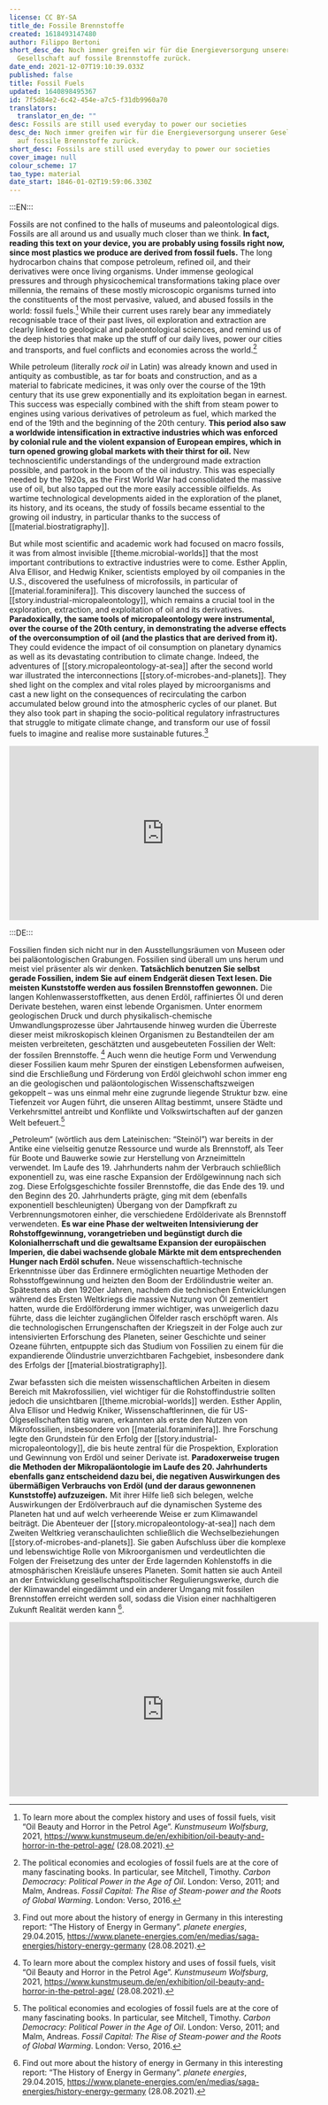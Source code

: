 ```yaml
---
license: CC BY-SA
title_de: Fossile Brennstoffe
created: 1618493147480
author: Filippo Bertoni
short_desc_de: Noch immer greifen wir für die Energieversorgung unserer
  Gesellschaft auf fossile Brennstoffe zurück.
date_end: 2021-12-07T19:10:39.033Z
published: false
title: Fossil Fuels
updated: 1640898495367
id: 7f5d84e2-6c42-454e-a7c5-f31db9960a70
translators:
  translator_en_de: ""
desc: Fossils are still used everyday to power our societies
desc_de: Noch immer greifen wir für die Energieversorgung unserer Gesellschaft
  auf fossile Brennstoffe zurück.
short_desc: Fossils are still used everyday to power our societies
cover_image: null
colour_scheme: 17
tao_type: material
date_start: 1846-01-02T19:59:06.330Z
---
```


:::EN:::

Fossils are not confined to the halls of museums and paleontological digs. Fossils are all around us and usually much closer than we think. **In fact, reading this text on your device, you are probably using fossils right now, since most plastics we produce are derived from fossil fuels.** The long hydrocarbon chains that compose petroleum, refined oil, and their derivatives were once living organisms. Under immense geological pressures and through physicochemical transformations taking place over millennia, the remains of these mostly microscopic organisms turned into the constituents of the most pervasive, valued, and abused fossils in the world: fossil fuels.[^1] While their current uses rarely bear any immediately recognisable trace of their past lives, oil exploration and extraction are clearly linked to geological and paleontological sciences, and remind us of the deep histories that make up the stuff of our daily lives, power our cities and transports, and fuel conflicts and economies across the world.[^2]

While petroleum (literally _rock oil_ in Latin) was already known and used in antiquity as combustible, as tar for boats and construction, and as a material to fabricate medicines, it was only over the course of the 19th century that its use grew exponentially and its exploitation began in earnest. This success was especially combined with the shift from steam power to engines using various derivatives of petroleum as fuel, which marked the end of the 19th and the beginning of the 20th century. **This period also saw a worldwide intensification in extractive industries which was enforced by colonial rule and the violent expansion of European empires, which in turn opened growing global markets with their thirst for oil.** New technoscientific understandings of the underground made extraction possible, and partook in the boom of the oil industry. This was especially needed by the 1920s, as the First World War had consolidated the massive use of oil, but also tapped out the more easily accessible oilfields. As wartime technological developments aided in the exploration of the planet, its history, and its oceans, the study of fossils became essential to the growing oil industry, in particular thanks to the success of [[material.biostratigraphy]]. 

But while most scientific and academic work had focused on macro fossils, it was from almost invisible [[theme.microbial-worlds]] that the most important contributions to extractive industries were to come. Esther Applin, Alva Ellisor, and Hedwig Kniker, scientists employed by oil companies in the U.S., discovered the usefulness of microfossils, in particular of [[material.foraminifera]]. This discovery launched the success of [[story.industrial-micropaleontology]], which remains a crucial tool in the exploration, extraction, and exploitation of oil and its derivatives. **Paradoxically, the same tools of micropaleontology were instrumental, over the course of the 20th century, in demonstrating the adverse effects of the overconsumption of oil (and the plastics that are derived from it).** They could evidence the impact of oil consumption on planetary dynamics as well as its devastating contribution to climate change. Indeed, the adventures of [[story.micropaleontology-at-sea]] after the second world war illustrated the interconnections [[story.of-microbes-and-planets]]. They shed light on the complex and vital roles played by microorganisms and cast a new light on the consequences of recirculating the carbon accumulated below ground into the atmospheric cycles of our planet. But they also took part in shaping the socio-political regulatory infrastructures that struggle to mitigate climate change, and transform our use of fossil fuels to imagine and realise more sustainable futures.[^3]

<iframe width="560" height="315" src="https://www.youtube-nocookie.com/embed/xMQUGSrnbP8?controls=0" title="YouTube video player" frameborder="0" allow="accelerometer; autoplay; clipboard-write; encrypted-media; gyroscope; picture-in-picture" allowfullscreen></iframe>


[^1]: To learn more about the complex history and uses of fossil fuels, visit “Oil Beauty and Horror in the Petrol Age”. _Kunstmuseum Wolfsburg_, 2021, https://www.kunstmuseum.de/en/exhibition/oil-beauty-and-horror-in-the-petrol-age/ (28.08.2021).

[^2]: The political economies and ecologies of fossil fuels are at the core of many fascinating books. In particular, see Mitchell, Timothy. _Carbon Democracy: Political Power in the Age of Oil_. London: Verso, 2011; and Malm, Andreas. _Fossil Capital: The Rise of Steam-power and the Roots of Global Warming_. London: Verso, 2016.

[^3]: Find out more about the history of energy in Germany in this interesting report: “The History of Energy in Germany”. _planete energies_, 29.04.2015, https://www.planete-energies.com/en/medias/saga-energies/history-energy-germany (28.08.2021).


:::DE:::

Fossilien finden sich nicht nur in den Ausstellungsräumen von Museen oder bei paläontologischen Grabungen. Fossilien sind überall um uns herum und meist viel präsenter als wir denken. **Tatsächlich benutzen Sie selbst gerade Fossilien, indem Sie auf einem Endgerät diesen Text lesen. Die meisten Kunststoffe werden aus fossilen Brennstoffen gewonnen.** Die langen Kohlenwasserstoffketten, aus denen Erdöl, raffiniertes Öl und deren Derivate bestehen, waren einst lebende Organismen. Unter enormem geologischen Druck und durch physikalisch-chemische Umwandlungsprozesse über Jahrtausende hinweg wurden die Überreste dieser meist mikroskopisch kleinen Organismen zu Bestandteilen der am meisten verbreiteten, geschätzten und ausgebeuteten Fossilien der Welt: der fossilen Brennstoffe. [^1] Auch wenn die heutige Form und Verwendung dieser Fossilien kaum mehr Spuren der einstigen Lebensformen aufweisen, sind die Erschließung und Förderung von Erdöl gleichwohl schon immer eng an die geologischen und paläontologischen Wissenschaftszweigen gekoppelt – was uns einmal mehr eine zugrunde liegende Struktur bzw. eine Tiefenzeit vor Augen führt, die unseren Alltag bestimmt, unsere Städte und Verkehrsmittel antreibt und Konflikte und Volkswirtschaften auf der ganzen Welt befeuert.[^2]

„Petroleum“ (wörtlich aus dem Lateinischen: “Steinöl”) war bereits in der Antike eine vielseitig genutze Ressource und wurde als Brennstoff, als Teer für Boote und Bauwerke sowie zur Herstellung von Arzneimitteln verwendet. Im Laufe des 19. Jahrhunderts nahm der Verbrauch schließlich exponentiell zu, was eine rasche Expansion der Erdölgewinnung nach sich zog. Diese Erfolgsgeschichte fossiler Brennstoffe, die das Ende des 19. und den Beginn des 20. Jahrhunderts prägte, ging mit dem (ebenfalls exponentiell beschleunigten) Übergang von der Dampfkraft zu Verbrennungsmotoren einher, die verschiedene Erdölderivate als Brennstoff verwendeten. **Es war eine Phase der weltweiten Intensivierung der Rohstoffgewinnung, vorangetrieben und begünstigt durch die Kolonialherrschaft und die gewaltsame Expansion der europäischen Imperien, die dabei wachsende globale Märkte mit dem entsprechenden Hunger nach Erdöl schufen.** Neue wissenschaftlich-technische Erkenntnisse über das Erdinnere ermöglichten neuartige Methoden der Rohsstoffgewinnung und heizten den Boom der Erdölindustrie weiter an. Spätestens ab den 1920er Jahren, nachdem die technischen Entwicklungen während des Ersten Weltkriegs die massive Nutzung von Öl zementiert hatten, wurde die Erdölförderung immer wichtiger, was unweigerlich dazu führte, dass die leichter zugänglichen Ölfelder rasch erschöpft waren. Als die technologischen Errungenschaften der Kriegszeit in der Folge auch zur intensivierten Erforschung des Planeten, seiner Geschichte und seiner Ozeane führten, entpuppte sich das Studium von Fossilien zu einem für die expandierende Ölindustrie unverzichtbaren Fachgebiet, insbesondere dank des Erfolgs der [[material.biostratigraphy]]. 

Zwar befassten sich die meisten wissenschaftlichen Arbeiten in diesem Bereich mit Makrofossilien, viel wichtiger für die Rohstoffindustrie sollten jedoch die unsichtbaren [[theme.microbial-worlds]] werden. Esther Applin, Alva Ellisor und Hedwig Kniker, Wissenschaftlerinnen, die für US-Ölgesellschaften tätig waren, erkannten als erste den Nutzen von Mikrofossilien, insbesondere von [[material.foraminifera]]. Ihre Forschung legte den Grundstein für den Erfolg der [[story.industrial-micropaleontology]], die bis heute zentral für die Prospektion, Exploration und Gewinnung von Erdöl und seiner Derivate ist. **Paradoxerweise trugen die Methoden der Mikropaläontologie im Laufe des 20. Jahrhunderts ebenfalls ganz entscheidend dazu bei, die negativen Auswirkungen des übermäßigen Verbrauchs von Erdöl (und der daraus gewonnenen Kunststoffe) aufzuzeigen.** Mit ihrer Hilfe ließ sich belegen, welche Auswirkungen der Erdölverbrauch auf die dynamischen Systeme des Planeten hat und auf welch verheerende Weise er zum Klimawandel beiträgt. Die Abenteuer der [[story.micropaleontology-at-sea]] nach dem Zweiten Weltkrieg veranschaulichten schließlich die Wechselbeziehungen  [[story.of-microbes-and-planets]]. Sie gaben Aufschluss über die komplexe und lebenswichtige Rolle von Mikroorganismen und verdeutlichten die Folgen der Freisetzung des unter der Erde lagernden Kohlenstoffs in die atmosphärischen Kreisläufe unseres Planeten. Somit hatten sie auch Anteil an der Entwicklung gesellschaftspolitischer Regulierungswerke, durch die der Klimawandel eingedämmt und ein anderer Umgang mit fossilen Brennstoffen erreicht werden soll, sodass die Vision einer nachhaltigeren Zukunft Realität werden kann [^3].

<iframe width="560" height="315" src="https://www.youtube-nocookie.com/embed/xMQUGSrnbP8?controls=0" title="YouTube video player" frameborder="0" allow="accelerometer; autoplay; clipboard-write; encrypted-media; gyroscope; picture-in-picture" allowfullscreen></iframe>


[^1]: Zur komplexen Geschichte und Verwendung fossiler Brennstoffe: “Oil Beauty and Horror in the Petrol Age”. _Kunstmuseum Wolfsburg_, 2021, https://www.kunstmuseum.de/en/exhibition/oil-beauty-and-horror-in-the-petrol-age/ (28.08.2021).

[^2]: Die politischen Ökonomien und Ökologien fossiler Brennstoffe bilden den Schwerpunkt vieler faszinierender Bücher. Siehe insbesondere: Mitchell, Timothy. _Carbon Democracy: Political Power in the Age of Oil_. London: Verso, 2011; and Malm, Andreas. _Fossil Capital: The Rise of Steam-power and the Roots of Global Warming_. London: Verso, 2016.

[^3]: Für eine informative Schilderung der Geschichte der Energie in Deutschland, siehe: “The History of Energy in Germany”. _planete energies_, 29.04.2015, https://www.planete-energies.com/en/medias/saga-energies/history-energy-germany (28.08.2021).